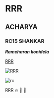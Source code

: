 # RRR
## ACHARYA
### RC15 SHANKAR

***Ramcharan konidela***

[RRR](https://www.google.com/search?channel=fs&client=ubuntu&q=rrr+movie) 

![RRR](https://images.indianexpress.com/2021/01/rrr-release-date-1200.jpg) 

![rc](https://c.tenor.com/0wJqXIjUygYAAAAC/rrr-ram-charan.gif)

RRR 🔥 🤝 🌊 

